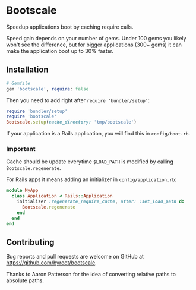 # Bootscale

Speedup applications boot by caching require calls.

Speed gain depends on your number of gems. Under 100 gems you likely won't see the difference,
but for bigger applications (300+ gems) it can make the application boot up to 30% faster.


## Installation

```ruby
# Gemfile
gem 'bootscale', require: false
```

Then you need to add right after `require 'bundler/setup'`:

```ruby
require 'bundler/setup'
require 'bootscale'
Bootscale.setup(cache_directory: 'tmp/bootscale')
```

If your application is a Rails application, you will find this in `config/boot.rb`.

### Important

Cache should be update everytime `$LOAD_PATH` is modified by calling `Bootscale.regenerate`.

For Rails apps it means adding an initializer in `config/application.rb`:

```ruby
module MyApp
  class Application < Rails::Application
    initializer :regenerate_require_cache, after: :set_load_path do
      Bootscale.regenerate
    end
  end
end
```

## Contributing

Bug reports and pull requests are welcome on GitHub at https://github.com/byroot/bootscale.

Thanks to Aaron Patterson for the idea of converting relative paths to absolute paths.
